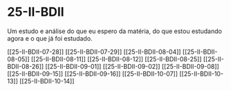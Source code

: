 # 25-II-BDII

Um estudo e análise do que eu espero da matéria, do que estou estudando agora e o que já foi estudado.

[[25-II-BDII-07-28]]
[[25-II-BDII-07-29]]
[[25-II-BDII-08-04]]
[[25-II-BDII-08-05]]
[[25-II-BDII-08-11]]
[[25-II-BDII-08-12]]
[[25-II-BDII-08-25]]
[[25-II-BDII-08-26]]
[[25-II-BDII-09-01]]
[[25-II-BDII-09-02]]
[[25-II-BDII-09-08]]
[[25-II-BDII-09-15]]
[[25-II-BDII-09-16]]
[[25-II-BDII-10-07]]
[[25-II-BDII-10-13]]
[[25-II-BDII-10-14]]